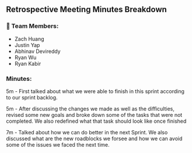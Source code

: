 ## Retrospective Meeting Minutes Breakdown

### 🧋 Team Members:
- Zach Huang
- Justin Yap
- Abhinav Devireddy
- Ryan Wu
- Ryan Kabir

### Minutes:
5m - First talked about what we were able to finish in this sprint according to our sprint backlog. 

5m - After discussing the changes we made as well as the difficulties, revised some new goals and broke down some of the tasks that were not completed. We also redefined what that task should look like once finished

7m - Talked about how we can do better in the next Sprint. We also discussed what are the new roadblocks we forsee and how we can avoid some of the issues we faced the next time. 
